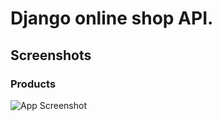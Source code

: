 # Django online shop API.


## Screenshots

### Products
![App Screenshot](https://imgur.com/M8LUsyo.png)

